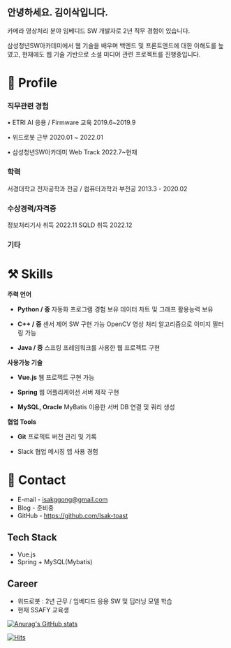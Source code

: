 ## 안녕하세요. 김이삭입니다.

카메라 영상처리 분야 임베디드 SW 개발자로 2년 직무 경험이 있습니다.

삼성청년SW아카데미에서 웹 기술을 배우며 백엔드 및 프론트엔드에 대한 이해도를 높였고, 현재에도 웹 기술 기반으로 소셜 미디어 관련 프로젝트를 진행중입니다. 

# 🔎 Profile
### 직무관련 경험

• ETRI AI 응용 / Firmware 교육 2019.6~2019.9

• 위드로봇 근무 2020.01 ~ 2022.01

• 삼성청년SW아카데미 Web Track 2022.7~현재

### 학력

서경대학교 전자공학과 전공 / 컴퓨터과학과 부전공  2013.3 - 2020.02

### 수상경력/자격증

정보처리기사 취득 2022.11
SQLD 취득 2022.12

### 기타

# ⚒️ Skills
**주력 언어**

- **Python / 중**
    자동화 프로그램 경험 보유
    데이터 차트 및 그래프 활용능력 보유
    
- **C++ / 중**
    센서 제어 SW 구현 가능
    OpenCV 영상 처리 알고리즘으로 이미지 필터링 가능
    
- **Java / 중**
    스프링 프레임워크를 사용한 웹 프로젝트 구현
    

**사용가능 기술**

- **Vue.js**
    웹 프로젝트 구현 가능
    
- **Spring**
    웹 어플리케이션 서버 제작 구현
    
- **MySQL, Oracle**
    MyBatis 이용한 서버 DB 연결 및 쿼리 생성
    

**협업 Tools**

- **Git**
    프로젝트 버전 관리 및 기록 
    
- Slack
    협업 메시징 앱 사용 경험    

# 👋 Contact
- E-mail - isakggong@gmail.com
- Blog - 준비중
- GitHub - https://github.com/Isak-toast

## Tech Stack
- Vue.js
- Spring + MySQL(Mybatis)


## Career
- 위드로봇 : 2년 근무 / 임베디드 응용 SW 및 딥러닝 모델 학습
- 현재 SSAFY 교육생




[![Anurag's GitHub stats](https://github-readme-stats.vercel.app/api?username=Isak-toast)](https://github.com/anuraghazra/github-readme-stats)

[![Hits](https://hits.seeyoufarm.com/api/count/incr/badge.svg?url=https%3A%2F%2Fgithub.com%2FIsak-toast&count_bg=%232545ED&title_bg=%23555555&icon=&icon_color=%23E7E7E7&title=hits&edge_flat=false)](https://hits.seeyoufarm.com)
